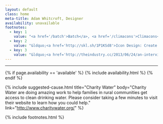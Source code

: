 ```yaml
---
layout: default
class: home
meta-title: Adam Whitcroft, Designer
availability: unavailable
footnotes:
  - key: 1
    value: "<a href='/batch'>Batch</a>, <a href='/climacons'>Climacons</a>, <a href='/offscreen'>City Icons for Offscreen Magazine</a>, <a href='/wirekit'>Wirekit</a>, <a href='/apaxy'>Apaxy</a> and <a href='/proto'>Proto</a>"
  - key: 2
    value: "&ldquo;<a href='http://skl.sh/1P1KSd8'>Icon Design: Create a Cohesive Icon Set</a>&rdquo; on Skillshare. If you're curious about my approach to icon design, this short course might interest you. I cover the full process from conceptualisation to realisation using Adobe Illustrator and Adobe Photoshop."
  - key: 3
    value: "&ldquo;<a href='http://theindustry.cc/2013/06/24/an-interview-with-adam-whitcroft/'>An Interview with Adam Whitcroft</a>&rdquo; on The Industry."
---
```


<hr>

{% if page.availability == 'available' %}
  {% include availability.html %}
{% endif %}

{% include suggested-cause.html title="Charity Water" body="Charity Water are doing amazing work to help families in rural communities get access to clean drinking water. Please consider taking a few minutes to visit their website to learn how you could help." link="http://www.charitywater.org/" %}

{% include footnotes.html %}
